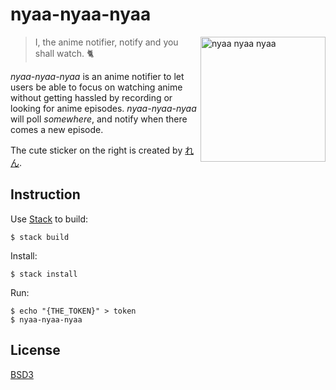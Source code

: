 # nyaa-nyaa-nyaa

<img width='200' src='https://cloud.githubusercontent.com/assets/1013641/19197628/d3113580-8cf5-11e6-8258-aff2c1acb5c6.png' alt='nyaa nyaa nyaa' align='right'>

> I, the anime notifier, notify and you shall watch. :cat2:

*nyaa-nyaa-nyaa* is an anime notifier to let users be able to focus on
watching anime without getting hassled by recording or looking for
anime episodes. *nyaa-nyaa-nyaa* will poll *somewhere*, and notify
when there comes a new episode.

The cute sticker on the right is created by [れん](https://twitter.com/kusoren).

## Instruction

Use [Stack](https://haskellstack.org) to build:

```
$ stack build
```

Install:

```
$ stack install
```

Run:

```
$ echo "{THE_TOKEN}" > token
$ nyaa-nyaa-nyaa
```

## License

[BSD3](LICENSE)
